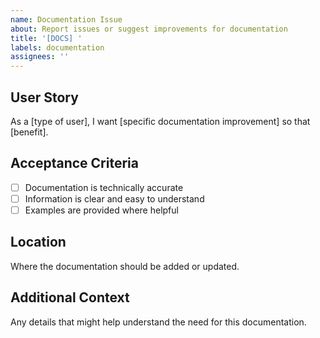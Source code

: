 ```yaml
---
name: Documentation Issue
about: Report issues or suggest improvements for documentation
title: '[DOCS] '
labels: documentation
assignees: ''
---
```


## User Story
As a [type of user], I want [specific documentation improvement] so that [benefit].

## Acceptance Criteria
- [ ] Documentation is technically accurate
- [ ] Information is clear and easy to understand
- [ ] Examples are provided where helpful

## Location
Where the documentation should be added or updated.

## Additional Context
Any details that might help understand the need for this documentation.
